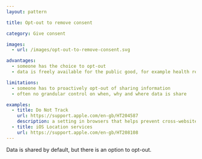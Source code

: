 ```yaml
---
layout: pattern

title: Opt-out to remove consent

category: Give consent

images:
  - url: /images/opt-out-to-remove-consent.svg

advantages:
  - someone has the choice to opt-out
  - data is freely available for the public good, for example health research

limitations:
  - someone has to proactively opt-out of sharing information
  - often no grandular control on when, why and where data is share

examples:
  - title: Do Not Track
    url: https://support.apple.com/en-gb/HT204587
    description: a setting in browsers that helps prevent cross-website tracking. Some browsers have Do Not Track turned on by default.
  - title: iOS Location services
    url: https://support.apple.com/en-gb/HT208108
---
```


Data is shared by default, but there is an option to opt-out.
